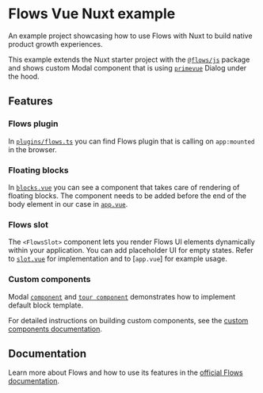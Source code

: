 # Flows Vue Nuxt example

An example project showcasing how to use Flows with Nuxt to build native product growth experiences.

<!-- TODO: add cover -->
<!-- ![Cover](./cover.png) -->

This example extends the Nuxt starter project with the [`@flows/js`](https://www.npmjs.com/package/@flows/js) package and shows custom Modal component that is using [`primevue`](https://primevue.org) Dialog under the hood.

## Features

### Flows plugin

In [`plugins/flows.ts`](./plugins/flows.ts) you can find Flows plugin that is calling on `app:mounted` in the browser.

### Floating blocks

In [`blocks.vue`](./components/flows/blocks.vue) you can see a component that takes care of rendering of floating blocks. The component needs to be added before the end of the body element in our case in [`app.vue`](./app.vue).

### Flows slot

The `<FlowsSlot>` component lets you render Flows UI elements dynamically within your application. You can add placeholder UI for empty states. Refer to [`slot.vue`](./components/flows/slot.vue) for implementation and to [`app.vue`] for example usage.

### Custom components

Modal [`component`](./components/flows/components/modal.vue) and [`tour component`](./components/flows/tour/modal.vue) demonstrates how to implement default block template.

For detailed instructions on building custom components, see the [custom components documentation](https://flows.sh/docs/blocks/create-custom-components).

## Documentation

Learn more about Flows and how to use its features in the [official Flows documentation](https://flows.sh/docs).
